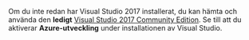 Om du inte redan har Visual Studio 2017 installerat, du kan hämta och använda den **ledigt** 
[Visual Studio 2017 Community Edition](https://www.visualstudio.com/downloads/). Se till att du aktiverar **Azure-utveckling** under installationen av Visual Studio.
